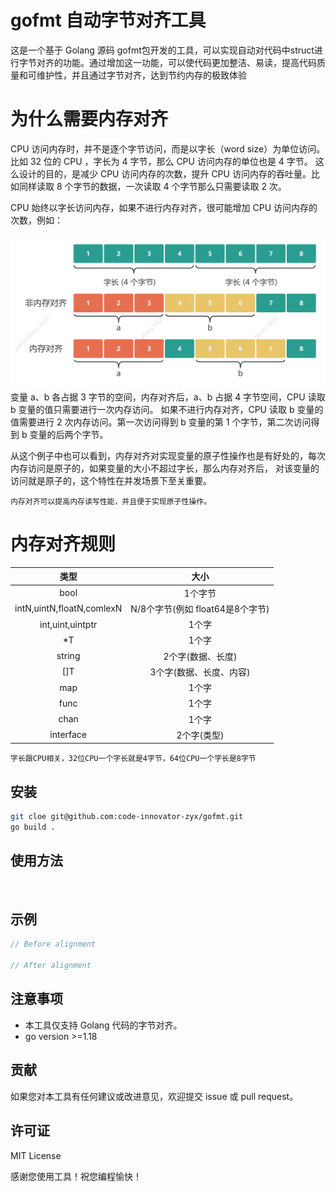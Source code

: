 # gofmt 自动字节对齐工具

这是一个基于 Golang 源码 gofmt包开发的工具，可以实现自动对代码中struct进行字节对齐的功能。通过增加这一功能，可以使代码更加整洁、易读，提高代码质量和可维护性，并且通过字节对齐，达到节约内存的极致体验

# 为什么需要内存对齐

CPU 访问内存时，并不是逐个字节访问，而是以字长（word size）为单位访问。比如 32 位的 CPU ，字长为 4 字节，那么 CPU 访问内存的单位也是
4 字节。 这么设计的目的，是减少 CPU 访问内存的次数，提升 CPU 访问内存的吞吐量。比如同样读取 8 个字节的数据，一次读取 4
个字节那么只需要读取 2 次。

CPU 始终以字长访问内存，如果不进行内存对齐，很可能增加 CPU 访问内存的次数，例如：

![img.png](docs/img.png)
变量 a、b 各占据 3 字节的空间，内存对齐后，a、b 占据 4 字节空间，CPU 读取 b 变量的值只需要进行一次内存访问。 如果不进行内存对齐，CPU
读取 b 变量的值需要进行 2 次内存访问。第一次访问得到 b 变量的第 1 个字节，第二次访问得到 b 变量的后两个字节。

从这个例子中也可以看到，内存对齐对实现变量的原子性操作也是有好处的，每次内存访问是原子的，如果变量的大小不超过字长，那么内存对齐后，
对该变量的访问就是原子的，这个特性在并发场景下至关重要。

``内存对齐可以提高内存读写性能，并且便于实现原子性操作。``

# 内存对齐规则

|            类型             |           大小            |
|:-------------------------:|:-----------------------:|
|           bool            |          1个字节           |
| intN,uintN,floatN,comlexN | N/8个字节(例如 float64是8个字节) |
|     int,uint,uintptr      |           1个字           |
|            *T             |           1个字           |
|          string           |       2个字(数据、长度)        |
|            []T            |      3个字(数据、长度、内容)      |
|            map            |           1个字           |
|           func            |           1个字           |
|           chan            |           1个字           |
|         interface         |         2个字(类型)         |

```字长跟CPU相关，32位CPU一个字长就是4字节，64位CPU一个字长是8字节```

## 安装

```bash
git cloe git@github.com:code-innovator-zyx/gofmt.git
go build .
```

## 使用方法

```bash
 
```

## 示例

```go
// Before alignment

// After alignment

```

## 注意事项

- 本工具仅支持 Golang 代码的字节对齐。
- go version >=1.18
## 贡献

如果您对本工具有任何建议或改进意见，欢迎提交 issue 或 pull request。

## 许可证

MIT License

感谢您使用工具！祝您编程愉快！